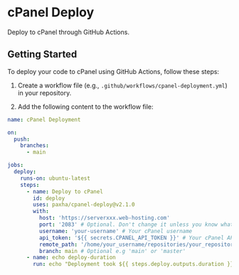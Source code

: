 # cPanel Deploy

Deploy to cPanel through GitHub Actions.

## Getting Started

To deploy your code to cPanel using GitHub Actions, follow these steps:

1. Create a workflow file (e.g., `.github/workflows/cpanel-deployment.yml`) in your repository.

2. Add the following content to the workflow file:

```yml
name: cPanel Deployment

on:
  push:
    branches:
      - main

jobs:
  deploy:
    runs-on: ubuntu-latest
    steps:
      - name: Deploy to cPanel
        id: deploy
        uses: paxha/cpanel-deploy@v2.1.0
        with:
          host: 'https://serverxxx.web-hosting.com'
          port: '2083' # Optional. Don't change it unless you know what you're doing
          username: 'your-username' # Your cPanel username
          api_token: '${{ secrets.CPANEL_API_TOKEN }}' # Your cPanel API Token generated by above user.
          remote_path: '/home/your_username/repositories/your_repository'
          branch: main # Optional e.g 'main' or 'master'
      - name: echo deploy-duration
        run: echo "Deployment took ${{ steps.deploy.outputs.duration }} milliseconds"
```
